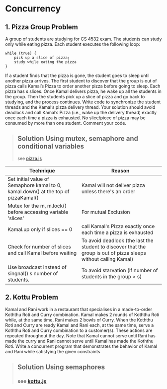 # Concurrency

## 1. Pizza Group Problem

A group of students are studying for CS 4532 exam. The students can study only while eating pizza. Each student executes the following loop:
```
while (true) {
    pick up a slice of pizza; 
    study while eating the pizza
}
```
If a student finds that the pizza is gone, the student goes to sleep until another pizza arrives. The first student to discover that the group is out of pizza calls Kamal’s Pizza to order another pizza before going to sleep. Each pizza has s slices. Once Kamal delivers pizza, he wake up all the students in the group. Then the students pick up a slice of pizza and go back to studying, and the process continues.
Write code to synchronize the student threads and the Kamal’s pizza delivery thread.
Your solution should avoid deadlock and call Kamal’s Pizza (i.e., wake up the delivery thread) exactly once each time a pizza is exhausted. No slice/piece of pizza may be consumed by more than one student. Comment your code.

> ## Solution Using **mutex**, **semaphore** and **conditional** variables 
> see [pizza.js](./pizza.js)


| **Technique** | **Reason** |
| --- | --- |
| Set initial value of Semaphore kamal to 0, kamal.down() at the top of pizzaKamal() | Kamal will not deliver pizza unless there&#39;s an order |
| Mutex for the m, m.lock() before accessing variable &#39;slices&#39; | For mutual Exclusion |
| Kamal.up only if slices == 0 | call Kamal&#39;s Pizza exactly once each time a pizza is exhausted |
| Check for number of slices and call Kamal before waiting | To avoid deadlock (the last the student to discover that the group is out of pizza sleeps without calling Kamal) |
| Use broadcast instead of singnal() s number of students. | To avoid starvation (if number of students in the group &gt; s) |

## 2. Kottu Problem

Kamal and Rani work in a restaurant that specialises in a made-to-order Koththu Roti and Curry combination. Kamal makes 2 rounds of Koththu Roti while, at the same time, Rani makes 2 bowls of Curry. When the Koththu Roti and Curry are ready Kamal and Rani each, at the same time, serve a Koththu Roti and Curry combination to a customer(s). These actions are repeated throughout the day. Note that Kamal cannot serve until Rani has made the curry and Rani cannot serve until Kamal has made the Koththu Roti. Write a concurrent program that demonstrates the behavior of Kamal and Rani while satisfying the given constraints

> ## Solution Using **semaphores**
> ### see [kottu.js](./kottu.js)

